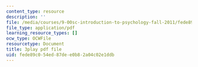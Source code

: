 ```yaml
---
content_type: resource
description: ''
file: /media/courses/9-00sc-introduction-to-psychology-fall-2011/fede89c054ed87dee0b82a04c02e1ddb_QvK6YdFKMY8.pdf
file_type: application/pdf
learning_resource_types: []
ocw_type: OCWFile
resourcetype: Document
title: 3play pdf file
uid: fede89c0-54ed-87de-e0b8-2a04c02e1ddb
---
```


